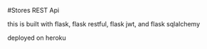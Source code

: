 #Stores REST Api

this is built with flask, flask restful, flask jwt, and flask sqlalchemy

deployed on heroku